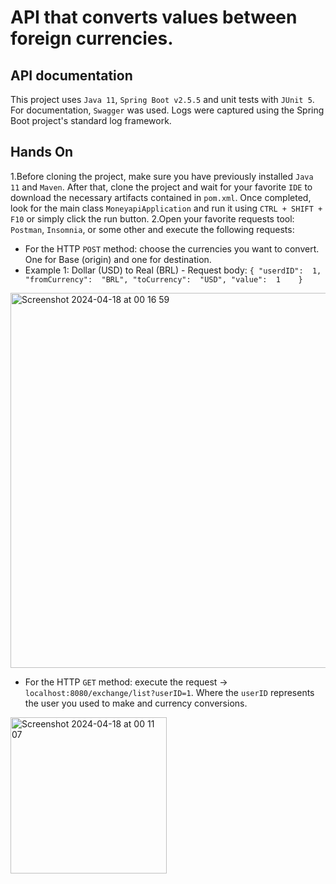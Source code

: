 # API that converts values ​​between foreign currencies.

 ## API documentation

This project uses ```Java 11```, ```Spring Boot v2.5.5``` and unit tests with ```JUnit 5```. For documentation, ```Swagger``` was used. Logs were captured using the Spring Boot project's standard log framework.

 ## Hands On

1.Before cloning the project, make sure you have previously installed ```Java 11``` and ```Maven```. After that, clone the project and wait for your favorite ```IDE``` to download the necessary artifacts contained in ```pom.xml```.
Once completed, look for the main class ```MoneyapiApplication``` and run it using ```CTRL + SHIFT + F10``` or simply click the run button.
2.Open your favorite requests tool: ```Postman```, ```Insomnia```, or some other and execute the following requests:
- For the HTTP ```POST``` method: choose the currencies you want to convert. One for Base (origin) and one for destination.
- Example 1: Dollar (USD) to Real (BRL)
        -  Request body:
                    ```{ "userdID":  1,
                         "fromCurrency":  "BRL",
                         "toCurrency":  "USD",
                         "value":  1	}```

<img width="600" alt="Screenshot 2024-04-18 at 00 16 59" src="https://github.com/ClaudioAds/jaya-challange/assets/8331728/252a9bd2-bafb-4629-aa0a-246ee1f2826f">

  

- For the HTTP ```GET``` method: execute the request -> ```localhost:8080/exchange/list?userID=1```. Where the ```userID``` represents the user you used to make and currency conversions.

<img width="250" alt="Screenshot 2024-04-18 at 00 11 07" src="https://github.com/ClaudioAds/jaya-challange/assets/8331728/9efa9d82-51c7-4b3e-92b2-e651030ebd4d">
